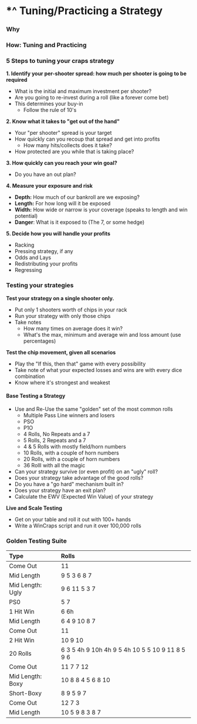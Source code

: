 # \*^ Tuning/Practicing a Strategy

### Why

### 

### How: Tuning and Practicing

### 5 Steps to tuning your craps strategy

**1. Identify your per-shooter spread: how much per shooter is going to be required**

* What is the initial and maximum investment per shooter?
* Are you going to re-invest during a roll \(like a forever come bet\)
* This determines your buy-in
  * Follow the rule of 10's

**2. Know what it takes to "get out of the hand"**

* Your "per shooter" spread is your target
* How quickly can you recoup that spread and get into profits
  * How many hits/collects does it take?
* How protected are you while that is taking place?

**3. How quickly can you reach your win goal?**

* Do you have an out plan?

**4. Measure your exposure and risk**

* **Depth:** How much of our bankroll are we exposing?
* **Length:** For how long will it be exposed
* **Width:** How wide or narrow is your coverage \(speaks to length and win potential\)
* **Danger**: What is it exposed to \(The 7, or some hedge\)

**5. Decide how you will handle your profits**

* Racking
* Pressing strategy, if any
* Odds and Lays
* Redistributing your profits
* Regressing

### Testing your strategies

**Test your strategy on a single shooter only.**

* Put only 1 shooters worth of chips in your rack
* Run your strategy with only those chips
* Take notes
  * How many times on average does it win?
  * What's the max, minimum and average win and loss amount \(use percentages\)

**Test the chip movement, given all scenarios**

* Play the "If this, then that" game with every possibility
* Take note of what your expected losses and wins are with every dice combination
* Know where it's strongest and weakest

#### Base Testing a Strategy

* Use and Re-Use the same "golden" set of the most common rolls
  * Multiple Pass Line winners and losers
  * PSO
  * P1O
  * 4 Rolls, No Repeats and a 7
  * 5 Rolls, 2 Repeats and a 7
  * 4 & 5 Rolls with mostly field/horn numbers
  * 10 Rolls, with a couple of horn numbers
  * 20 Rolls, with a couple of horn numbers
  * 36 Rolll with all the magic
* Can your strategy survive \(or even profit\) on an "ugly" roll?
* Does your strategy take advantage of the good rolls?
* Do you have a "go hard" mechanism built in?
* Does your strategy have an exit plan?
* Calculate the EWV \(Expected Win Value\) of your strategy

**Live and Scale Testing**

* Get on your table and roll it out with 100+ hands
* Write a WinCraps script and run it over 100,000 rolls

### Golden Testing Suite

| Type | Rolls |
| :--- | :--- |
| Come Out | 11 |
| Mid Length | 9 5 3 6 8 7 |
| Mid Length: Ugly | 9 6 11 5 3 7 |
| PS0 | 5 7 |
| 1 Hit Win | 6 6h |
| Mid Length | 6 4 9 10 8 7 |
| Come Out | 11 |
| 2 Hit Win | 10 9 10 |
| 20 Rolls | 6 3 5 4h 9 10h 4h 9 5 4h 10 5 5 10 9 11 8 5 9 6 |
| Come Out | 11 7 7 12 |
| Mid Length: Boxy | 10 8 8 4 5 6 8 10 |
| Short-Boxy | 8 9 5 9 7 |
| Come Out | 12 7 3 |
| Mid Length | 10 5 9 8 3 8 7 |

